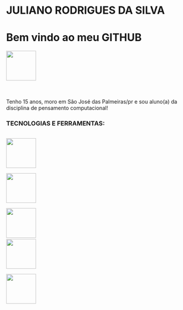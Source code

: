 <div display="inline-block">
<h1 aling="left"> JULIANO RODRIGUES DA SILVA</h1>
  <h1 aling="left"> Bem vindo ao meu GITHUB </h1>
  
<img src="https://cdn.jsdelivr.net/gh/devicons/devicon/icons/facebook/facebook-plain.svg" width="80px" />

</div>

</br>
</br>

Tenho 15 anos, moro em São José das Palmeiras/pr e sou aluno(a) da disciplina de pensamento computacional!

### TECNOLOGIAS E FERRAMENTAS:
<code> <img src="https://cdn.jsdelivr.net/gh/devicons/devicon/icons/html5/html5-original.svg" width="80px" /> </code>
<code> <img src="https://cdn.jsdelivr.net/gh/devicons/devicon/icons/css3/css3-original.svg" width="80px"/> </code>
<code> <img src="https://cdn.jsdelivr.net/gh/devicons/devicon/icons/javascript/javascript-original.svg" width="80px"/></code>
<code> <img src="https://cdn.jsdelivr.net/gh/devicons/devicon/icons/git/git-original.svg" width="80px"/> </code>
<code> <img src="https://cdn.jsdelivr.net/gh/devicons/devicon/icons/github/github-original-wordmark.svg" width="80px" /> 
